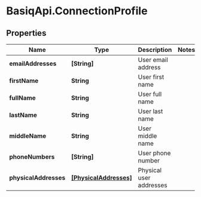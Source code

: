 # BasiqApi.ConnectionProfile

## Properties
Name | Type | Description | Notes
------------ | ------------- | ------------- | -------------
**emailAddresses** | **[String]** | User email address | 
**firstName** | **String** | User first name | 
**fullName** | **String** | User full name | 
**lastName** | **String** | User last name | 
**middleName** | **String** | User middle name | 
**phoneNumbers** | **[String]** | User phone number | 
**physicalAddresses** | [**[PhysicalAddresses]**](PhysicalAddresses.md) | Physical user addresses | 


